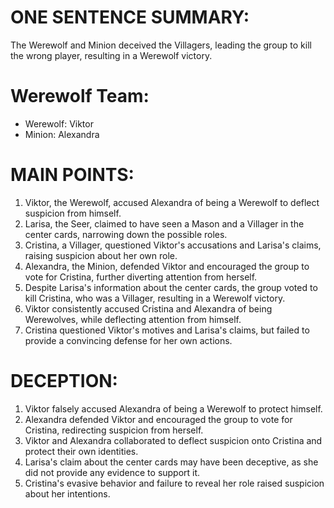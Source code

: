 # ONE SENTENCE SUMMARY:
The Werewolf and Minion deceived the Villagers, leading the group to kill the wrong player, resulting in a Werewolf victory.

# Werewolf Team:
- Werewolf: Viktor
- Minion: Alexandra

# MAIN POINTS:
1. Viktor, the Werewolf, accused Alexandra of being a Werewolf to deflect suspicion from himself.
2. Larisa, the Seer, claimed to have seen a Mason and a Villager in the center cards, narrowing down the possible roles.
3. Cristina, a Villager, questioned Viktor's accusations and Larisa's claims, raising suspicion about her own role.
4. Alexandra, the Minion, defended Viktor and encouraged the group to vote for Cristina, further diverting attention from herself.
5. Despite Larisa's information about the center cards, the group voted to kill Cristina, who was a Villager, resulting in a Werewolf victory.
6. Viktor consistently accused Cristina and Alexandra of being Werewolves, while deflecting attention from himself.
7. Cristina questioned Viktor's motives and Larisa's claims, but failed to provide a convincing defense for her own actions.

# DECEPTION:
1. Viktor falsely accused Alexandra of being a Werewolf to protect himself.
2. Alexandra defended Viktor and encouraged the group to vote for Cristina, redirecting suspicion from herself.
3. Viktor and Alexandra collaborated to deflect suspicion onto Cristina and protect their own identities.
4. Larisa's claim about the center cards may have been deceptive, as she did not provide any evidence to support it.
5. Cristina's evasive behavior and failure to reveal her role raised suspicion about her intentions.